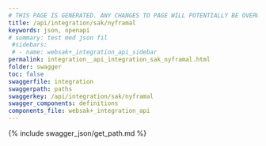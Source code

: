 ```yaml
---
# THIS PAGE IS GENERATED. ANY CHANGES TO PAGE WILL POTENTIALLY BE OVERWRITTEN.
title: /api/integration/sak/nyframal
keywords: json, openapi
# summary: test med json fil
 #sidebars: 
 # - name: websak+_integration_api_sidebar
permalink: integration__api_integration_sak_nyframal.html
folder: swagger
toc: false
swaggerfile: integration
swaggerpath: paths
swaggerkey: /api/integration/sak/nyframal
swagger_components: definitions
components_file: websak+_integration_api
---
```

{% include swagger_json/get_path.md %}
